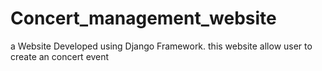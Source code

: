 # Concert_management_website
a Website Developed using Django Framework. this website allow user to create an concert event 
